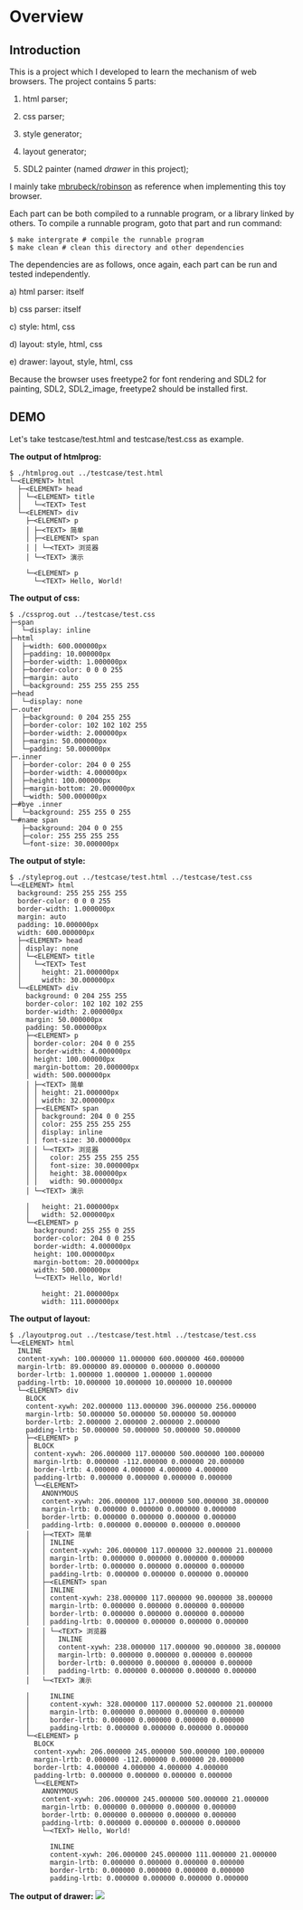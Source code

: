 # Overview #

## Introduction ##

This is a project which I developed to learn the mechanism of web browsers. The project contains 5 parts:

1) html parser;

2) css parser;

3) style generator;

4) layout generator;

5) SDL2 painter (named *drawer* in this project);

I mainly take [mbrubeck/robinson](https://github.com/mbrubeck/robinson) as reference when implementing this toy browser.

Each part can be both compiled to a runnable program, or a library linked by others. To compile a runnable program, goto that part and run command:

```
$ make intergrate # compile the runnable program
$ make clean # clean this directory and other dependencies
```
The dependencies are as follows, once again, each part can be run and tested independently.

a) html parser: itself

b) css parser: itself

c) style: html, css

d) layout: style, html, css

e) drawer: layout, style, html, css

Because the browser uses freetype2 for font rendering and SDL2 for painting, SDL2, SDL2_image, freetype2 should be installed first.

## DEMO ##

Let's take testcase/test.html and testcase/test.css as example. 

**The output of htmlprog:**

```
$ ./htmlprog.out ../testcase/test.html
└─<ELEMENT> html
  ├─<ELEMENT> head
  │ └─<ELEMENT> title
  │   └─<TEXT> Test
  └─<ELEMENT> div
    ├─<ELEMENT> p
    │ ├─<TEXT> 简单
    │ ├─<ELEMENT> span
    │ │ └─<TEXT> 浏览器
    │ └─<TEXT> 演示
    
    └─<ELEMENT> p
      └─<TEXT> Hello, World!
```
**The output of css:**
```
$ ./cssprog.out ../testcase/test.css
├─span
│  └─display: inline
├─html
│  ├─width: 600.000000px
│  ├─padding: 10.000000px
│  ├─border-width: 1.000000px
│  ├─border-color: 0 0 0 255
│  ├─margin: auto
│  └─background: 255 255 255 255
├─head
│  └─display: none
├─.outer
│  ├─background: 0 204 255 255
│  ├─border-color: 102 102 102 255
│  ├─border-width: 2.000000px
│  ├─margin: 50.000000px
│  └─padding: 50.000000px
├─.inner
│  ├─border-color: 204 0 0 255
│  ├─border-width: 4.000000px
│  ├─height: 100.000000px
│  ├─margin-bottom: 20.000000px
│  └─width: 500.000000px
├─#bye .inner
│  └─background: 255 255 0 255
└─#name span
   ├─background: 204 0 0 255
   ├─color: 255 255 255 255
   └─font-size: 30.000000px
```
**The output of style:**
```
$ ./styleprog.out ../testcase/test.html ../testcase/test.css
└─<ELEMENT> html
  background: 255 255 255 255
  border-color: 0 0 0 255
  border-width: 1.000000px
  margin: auto
  padding: 10.000000px
  width: 600.000000px
  ├─<ELEMENT> head
  │ display: none
  │ └─<ELEMENT> title
  │   └─<TEXT> Test
  │     height: 21.000000px
  │     width: 30.000000px
  └─<ELEMENT> div
    background: 0 204 255 255
    border-color: 102 102 102 255
    border-width: 2.000000px
    margin: 50.000000px
    padding: 50.000000px
    ├─<ELEMENT> p
    │ border-color: 204 0 0 255
    │ border-width: 4.000000px
    │ height: 100.000000px
    │ margin-bottom: 20.000000px
    │ width: 500.000000px
    │ ├─<TEXT> 简单
    │ │ height: 21.000000px
    │ │ width: 32.000000px
    │ ├─<ELEMENT> span
    │ │ background: 204 0 0 255
    │ │ color: 255 255 255 255
    │ │ display: inline
    │ │ font-size: 30.000000px
    │ │ └─<TEXT> 浏览器
    │ │   color: 255 255 255 255
    │ │   font-size: 30.000000px
    │ │   height: 38.000000px
    │ │   width: 90.000000px
    │ └─<TEXT> 演示
    
    │   height: 21.000000px
    │   width: 52.000000px
    └─<ELEMENT> p
      background: 255 255 0 255
      border-color: 204 0 0 255
      border-width: 4.000000px
      height: 100.000000px
      margin-bottom: 20.000000px
      width: 500.000000px
      └─<TEXT> Hello, World!
    
        height: 21.000000px
        width: 111.000000px
```
**The output of layout:**
```
$ ./layoutprog.out ../testcase/test.html ../testcase/test.css
└─<ELEMENT> html
  INLINE
  content-xywh: 100.000000 11.000000 600.000000 460.000000
  margin-lrtb: 89.000000 89.000000 0.000000 0.000000
  border-lrtb: 1.000000 1.000000 1.000000 1.000000
  padding-lrtb: 10.000000 10.000000 10.000000 10.000000
  └─<ELEMENT> div
    BLOCK
    content-xywh: 202.000000 113.000000 396.000000 256.000000
    margin-lrtb: 50.000000 50.000000 50.000000 50.000000
    border-lrtb: 2.000000 2.000000 2.000000 2.000000
    padding-lrtb: 50.000000 50.000000 50.000000 50.000000
    ├─<ELEMENT> p
    │ BLOCK
    │ content-xywh: 206.000000 117.000000 500.000000 100.000000
    │ margin-lrtb: 0.000000 -112.000000 0.000000 20.000000
    │ border-lrtb: 4.000000 4.000000 4.000000 4.000000
    │ padding-lrtb: 0.000000 0.000000 0.000000 0.000000
    │ └─<ELEMENT> 
    │   ANONYMOUS
    │   content-xywh: 206.000000 117.000000 500.000000 38.000000
    │   margin-lrtb: 0.000000 0.000000 0.000000 0.000000
    │   border-lrtb: 0.000000 0.000000 0.000000 0.000000
    │   padding-lrtb: 0.000000 0.000000 0.000000 0.000000
    │   ├─<TEXT> 简单
    │   │ INLINE
    │   │ content-xywh: 206.000000 117.000000 32.000000 21.000000
    │   │ margin-lrtb: 0.000000 0.000000 0.000000 0.000000
    │   │ border-lrtb: 0.000000 0.000000 0.000000 0.000000
    │   │ padding-lrtb: 0.000000 0.000000 0.000000 0.000000
    │   ├─<ELEMENT> span
    │   │ INLINE
    │   │ content-xywh: 238.000000 117.000000 90.000000 38.000000
    │   │ margin-lrtb: 0.000000 0.000000 0.000000 0.000000
    │   │ border-lrtb: 0.000000 0.000000 0.000000 0.000000
    │   │ padding-lrtb: 0.000000 0.000000 0.000000 0.000000
    │   │ └─<TEXT> 浏览器
    │   │   INLINE
    │   │   content-xywh: 238.000000 117.000000 90.000000 38.000000
    │   │   margin-lrtb: 0.000000 0.000000 0.000000 0.000000
    │   │   border-lrtb: 0.000000 0.000000 0.000000 0.000000
    │   │   padding-lrtb: 0.000000 0.000000 0.000000 0.000000
    │   └─<TEXT> 演示
    
    │     INLINE
    │     content-xywh: 328.000000 117.000000 52.000000 21.000000
    │     margin-lrtb: 0.000000 0.000000 0.000000 0.000000
    │     border-lrtb: 0.000000 0.000000 0.000000 0.000000
    │     padding-lrtb: 0.000000 0.000000 0.000000 0.000000
    └─<ELEMENT> p
      BLOCK
      content-xywh: 206.000000 245.000000 500.000000 100.000000
      margin-lrtb: 0.000000 -112.000000 0.000000 20.000000
      border-lrtb: 4.000000 4.000000 4.000000 4.000000
      padding-lrtb: 0.000000 0.000000 0.000000 0.000000
      └─<ELEMENT> 
        ANONYMOUS
        content-xywh: 206.000000 245.000000 500.000000 21.000000
        margin-lrtb: 0.000000 0.000000 0.000000 0.000000
        border-lrtb: 0.000000 0.000000 0.000000 0.000000
        padding-lrtb: 0.000000 0.000000 0.000000 0.000000
        └─<TEXT> Hello, World!
    
          INLINE
          content-xywh: 206.000000 245.000000 111.000000 21.000000
          margin-lrtb: 0.000000 0.000000 0.000000 0.000000
          border-lrtb: 0.000000 0.000000 0.000000 0.000000
          padding-lrtb: 0.000000 0.000000 0.000000 0.000000
```
**The output of drawer:**
![](testcase/demo.png)